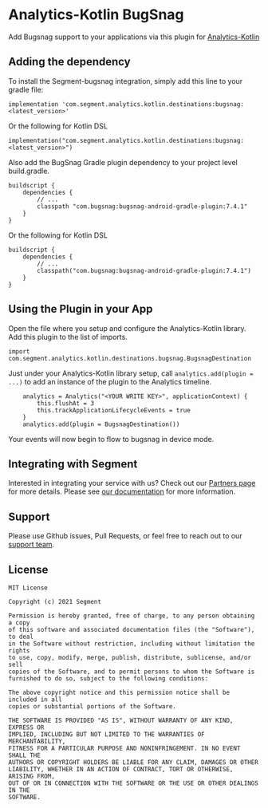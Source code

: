 # Analytics-Kotlin BugSnag

Add Bugsnag support to your applications via this plugin for [Analytics-Kotlin](https://github.com/segmentio/analytics-kotlin)

## Adding the dependency
To install the Segment-bugsnag integration, simply add this line to your gradle file:

```
implementation 'com.segment.analytics.kotlin.destinations:bugsnag:<latest_version>'
```
Or the following for Kotlin DSL
```
implementation("com.segment.analytics.kotlin.destinations:bugsnag:<latest_version>")
```

Also add the BugSnag Gradle plugin dependency to your project level build.gradle.
```
buildscript {
    dependencies {
        // ...
        classpath "com.bugsnag:bugsnag-android-gradle-plugin:7.4.1"
    }
}
```
Or the following for Kotlin DSL
```
buildscript {
    dependencies {
        // ...
        classpath("com.bugsnag:bugsnag-android-gradle-plugin:7.4.1")
    }
}
```

## Using the Plugin in your App

Open the file where you setup and configure the Analytics-Kotlin library. Add this plugin to the list of imports.

```
import com.segment.analytics.kotlin.destinations.bugsnag.BugsnagDestination
```

Just under your Analytics-Kotlin library setup, call `analytics.add(plugin = ...)` to add an instance of the plugin to the Analytics timeline.

```
    analytics = Analytics("<YOUR WRITE KEY>", applicationContext) {
        this.flushAt = 3
        this.trackApplicationLifecycleEvents = true
    }
    analytics.add(plugin = BugsnagDestination())
```

Your events will now begin to flow to bugsnag in device mode.


## Integrating with Segment

Interested in integrating your service with us? Check out our [Partners page](https://segment.com/partners/) for more details.
Please see [our documentation](https://segment.com/docs/connections/destinations/catalog/bugsnag/) for more information.


## Support

Please use Github issues, Pull Requests, or feel free to reach out to our [support team](https://segment.com/help/).


## License
```
MIT License

Copyright (c) 2021 Segment

Permission is hereby granted, free of charge, to any person obtaining a copy
of this software and associated documentation files (the "Software"), to deal
in the Software without restriction, including without limitation the rights
to use, copy, modify, merge, publish, distribute, sublicense, and/or sell
copies of the Software, and to permit persons to whom the Software is
furnished to do so, subject to the following conditions:

The above copyright notice and this permission notice shall be included in all
copies or substantial portions of the Software.

THE SOFTWARE IS PROVIDED "AS IS", WITHOUT WARRANTY OF ANY KIND, EXPRESS OR
IMPLIED, INCLUDING BUT NOT LIMITED TO THE WARRANTIES OF MERCHANTABILITY,
FITNESS FOR A PARTICULAR PURPOSE AND NONINFRINGEMENT. IN NO EVENT SHALL THE
AUTHORS OR COPYRIGHT HOLDERS BE LIABLE FOR ANY CLAIM, DAMAGES OR OTHER
LIABILITY, WHETHER IN AN ACTION OF CONTRACT, TORT OR OTHERWISE, ARISING FROM,
OUT OF OR IN CONNECTION WITH THE SOFTWARE OR THE USE OR OTHER DEALINGS IN THE
SOFTWARE.
```
